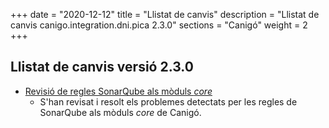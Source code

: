 +++
date        = "2020-12-12"
title       = "Llistat de canvis"
description = "Llistat de canvis canigo.integration.dni.pica 2.3.0"
sections    = "Canigó"
weight		= 2
+++

## Llistat de canvis versió 2.3.0

- [Revisió de regles SonarQube als mòduls _core_](/noticies/2020-06-09-Revisio_regles_SonarQube_moduls_core/)
   - S'han revisat i resolt els problemes detectats per les regles de SonarQube als mòduls _core_ de Canigó.
